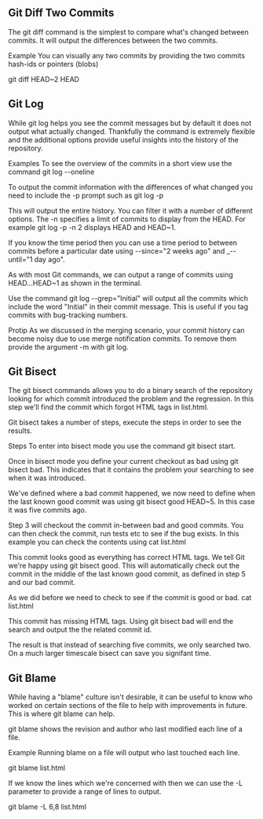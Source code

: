 ## Git Diff Two Commits

The git diff command is the simplest to compare what's changed between commits. It will output the differences between the two commits.

Example
You can visually any two commits by providing the two commits hash-ids or pointers (blobs)

git diff HEAD~2 HEAD


## Git Log

While git log helps you see the commit messages but by default it does not output what actually changed. Thankfully the command is extremely flexible and the additional options provide useful insights into the history of the repository.

Examples
To see the overview of the commits in a short view use the command git log --oneline

To output the commit information with the differences of what changed you need to include the -p prompt such as git log -p

This will output the entire history. You can filter it with a number of different options. The -n <number> specifies a limit of commits to display from the HEAD. For example git log -p -n 2 displays HEAD and HEAD~1.

If you know the time period then you can use a time period to between commits before a particular date using --since="2 weeks ago" and _--until="1 day ago".

As with most Git commands, we can output a range of commits using HEAD...HEAD~1 as shown in the terminal.

Use the command git log --grep="Initial" will output all the commits which include the word "Initial" in their commit message. This is useful if you tag commits with bug-tracking numbers.

Protip
As we discussed in the merging scenario, your commit history can become noisy due to use merge notification commits. To remove them provide the argument -m with git log.


## Git Bisect

The git bisect commands allows you to do a binary search of the repository looking for which commit introduced the problem and the regression. In this step we'll find the commit which forgot HTML tags in list.html.

Git bisect takes a number of steps, execute the steps in order to see the results.

Steps
To enter into bisect mode you use the command git bisect start.

Once in bisect mode you define your current checkout as bad using git bisect bad. This indicates that it contains the problem your searching to see when it was introduced.

We've defined where a bad commit happened, we now need to define when the last known good commit was using git bisect good HEAD~5. In this case it was five commits ago.

Step 3 will checkout the commit in-between bad and good commits. You can then check the commit, run tests etc to see if the bug exists. In this example you can check the contents using cat list.html

This commit looks good as everything has correct HTML tags. We tell Git we're happy using git bisect good. This will automatically check out the commit in the middle of the last known good commit, as defined in step 5 and our bad commit.

As we did before we need to check to see if the commit is good or bad. cat list.html

This commit has missing HTML tags. Using git bisect bad will end the search and output the the related commit id.

The result is that instead of searching five commits, we only searched two. On a much larger timescale bisect can save you signifant time.



## Git Blame

While having a "blame" culture isn't desirable, it can be useful to know who worked on certain sections of the file to help with improvements in future. This is where git blame can help.

git blame <file> shows the revision and author who last modified each line of a file.

Example
Running blame on a file will output who last touched each line.

git blame list.html

If we know the lines which we're concerned with then we can use the -L parameter to provide a range of lines to output.

git blame -L 6,8 list.html

